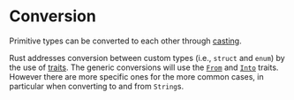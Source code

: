 # Conversion

Primitive types can be converted to each other through [casting].

Rust addresses conversion between custom types (i.e., `struct` and `enum`) by the use of [traits]. The generic conversions will use the [`From`] and [`Into`] traits. However there are more specific ones for the more common cases, in particular when converting to and from `String`s.

[casting]: types/cast.md
[traits]: trait.md
[`From`]: https://doc.rust-lang.org/std/convert/trait.From.html
[`Into`]: https://doc.rust-lang.org/std/convert/trait.Into.html
